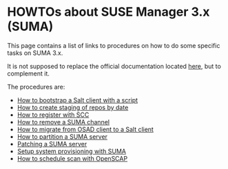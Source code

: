 # HOWTOs about SUSE Manager 3.x (SUMA)
This page contains a list of links to procedures on how to do some specific
tasks on SUMA 3.x.

It is not supposed to replace the official documentation located
[here](https://www.suse.com/documentation/suse-manager-3/), but to complement
it.

The procedures are:

- [How to bootstrap a Salt client with a script](suma_bootstrap_salt_client_with_script.md)
- [How to create staging of repos by
  date](suma_create_staging_of_repos_by_date.md)
- [How to register with SCC](suma_how_to_register_with_scc.md)
- [How to remove a SUMA channel](suma_how_to_remove_a_channel.md)
- [How to migrate from OSAD client to a Salt client](suma_migrate_from_osad_to_salt_client.md)
- [How to partition a SUMA server](suma_partitioning.md)
- [Patching a SUMA server](suma_patch_suse_manager.md)
- [Setup system provisioning with SUMA](suma_setup_for_system_provisioning.md)
- [How to schedule scan with OpenSCAP](suma_schedule_openscap.md)
